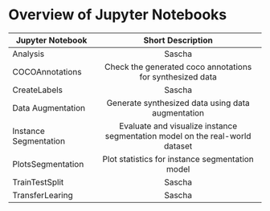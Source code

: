 # Overview of Jupyter Notebooks
| Jupyter Notebook      |                              Short Description                               |
|-----------------------|:----------------------------------------------------------------------------:|
| Analysis              |                                    Sascha                                    | 
| COCOAnnotations       |          Check the generated coco annotations for synthesized data           |
| CreateLabels          |                                    Sascha                                    |
 | Data Augmentation     |              Generate synthesized data using data augmentation               |
| Instance Segmentation | Evaluate and visualize instance segmentation model on the real-world dataset | 
| PlotsSegmentation     |               Plot statistics for instance segmentation model                |
| TrainTestSplit        |                                    Sascha                                    |
| TransferLearing       |                                    Sascha                                    | 